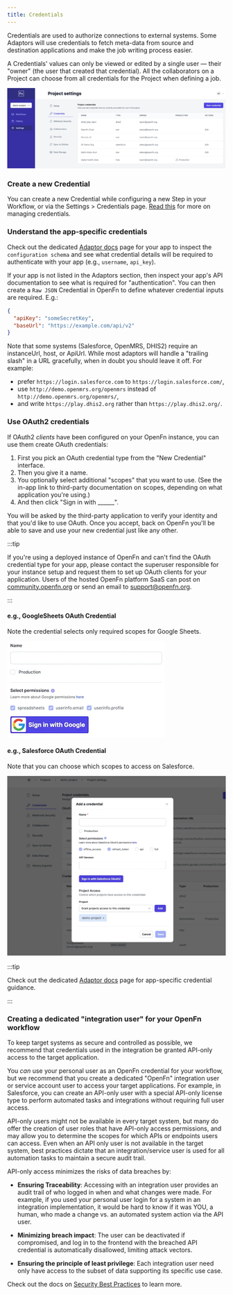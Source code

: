 ```yaml
---
title: Credentials
---
```


Credentials are used to authorize connections to external systems. Some Adaptors
will use credentials to fetch meta-data from source and destination applications
and make the job writing process easier.

A Credentials' values can only be viewed or edited by a single user — their "owner"
(the user that created that credential). All the collaborators on a Project can
choose from all credentials for the Project when defining a job.

![Credentials Page](/img/settings_credentials.webp)

### Create a new Credential

You can create a new Credential while configuring a new Step in your Workflow,
or via the Settings > Credentials page.
[Read this](/documentation/manage-projects/manage-credentials) for more on
managing credentials.

### Understand the app-specific credentials

Check out the dedicated [Adaptor docs](/adaptors) page for your app to inspect
the `configuration schema` and see what credential details will be required to
authenticate with your app (e.g., `username`, `api_key`).

If your app is not listed in the Adaptors section, then inspect your app's API
documentation to see what is required for "authentication". You can then create
a `Raw JSON` Credential in OpenFn to define whatever credential inputs are
required. E.g.:

```json
{
  "apiKey": "someSecretKey",
  "baseUrl": "https://example.com/api/v2"
}
```

Note that some systems (Salesforce, OpenMRS, DHIS2) require an instanceUrl,
host, or ApiUrl. While most adaptors will handle a "trailing slash" in a URL
gracefully, when in doubt you should leave it off. For example:

- prefer `https://login.salesforce.com` to `https://login.salesforce.com/`,
- use `http://demo.openmrs.org/openmrs` instead of
  `http://demo.openmrs.org/openmrs/`,
- and write `https://play.dhis2.org` rather than `https://play.dhis2.org/`.

### Use OAuth2 credentials

If OAuth2 _clients_ have been configured on your OpenFn instance, you can use
them create OAuth credentials:

1. First you pick an OAuth credential type from the "New Credential" interface.
2. Then you give it a name.
3. You optionally select additional "scopes" that you want to use. (See the
   in-app link to third-party documentation on scopes, depending on what
   application you're using.)
4. And then click "Sign in with \_\_\_\_\_\_".

You will be asked by the third-party application to verify your identity and
that you'd like to use OAuth. Once you accept, back on OpenFn you'll be able to
save and use your new credential just like any other.

:::tip

If you're using a deployed instance of OpenFn and can't find the OAuth
credential type for your app, please contact the superuser responsible for your
instance setup and request them to set up OAuth clients for your application.
Users of the hosted OpenFn platform SaaS can post on
[community.openfn.org](https://community.openfn.org) or send an email to
[support@openfn.org](mailto://support@openfn.org).

:::

#### e.g., GoogleSheets OAuth Credential

Note the credential selects only required scopes for Google Sheets.

![Google OAuth](/img/google-oauth2.webp)

#### e.g., Salesforce OAuth Credential

Note that you can choose which scopes to access on Salesforce.

![Salseforce OAuth](/img/salesforce-oauth2.webp)

:::tip

Check out the dedicated [Adaptor docs](/adaptors) page for app-specific
credential guidance.

:::

### Creating a dedicated "integration user" for your OpenFn workflow

To keep target systems as secure and controlled as possible, we recommend that
credentials used in the integration be granted API-only access to the target
application. 

You _can_ use your personal user as an OpenFn credential for your
workflow, but we recommend that you create a dedicated "OpenFn" integration user
or service account user to access your target applications. For example, in
Salesforce, you can create an API-only user with a special API-only license type
to perform automated tasks and integrations without requiring full user access.

API-only users might not be available in every target system, but many do offer the
creation of user roles that have API-only access permissions, and may allow you
to determine the scopes for which APIs or endpoints users can access. Even when an
API only user is not available in the target system, best practices dictate that an
integration/service user is used for all automation tasks to maintain a secure audit
trail.

API-only access minimizes the risks of data breaches by:

- **Ensuring Traceability**: Accessing with an integration user provides an audit
  trail of who logged in when and what changes were made. For example, if you used
  your personal user login for a system in an integration implementation, it
  would be hard to know if it was YOU, a human, who made a change vs. an
  automated system action via the API user.

- **Minimizing breach impact**: The user can be deactivated if compromised, and log
  in to the frontend with the breached API credential is automatically disallowed,
  limiting attack vectors.

- **Ensuring the principle of least privilege**: Each integration user need only
  have access to the subset of data supporting its specific use case.

Check out the docs on
[Security Best Practices](/documentation/get-started/security) to learn more.
